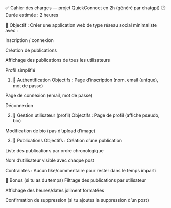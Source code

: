 ✅ Cahier des charges — projet QuickConnect en 2h (généré par chatgpt)
🕒 Durée estimée : 2 heures


🎯 Objectif :
Créer une application web de type réseau social minimaliste avec :

Inscription / connexion

Création de publications

Affichage des publications de tous les utilisateurs

Profil simplifié


1. 🔐 Authentification
Objectifs :
Page d’inscription (nom, email (unique), mot de passe)

Page de connexion (email, mot de passe)

Déconnexion


2. 👤 Gestion utilisateur (profil)
Objectifs :
Page de profil (affiche pseudo, bio)

Modification de bio (pas d’upload d’image)


3. 📝 Publications
Objectifs :
Création d’une publication

Liste des publications par ordre chronologique

Nom d’utilisateur visible avec chaque post

Contraintes :
Aucun like/commentaire pour rester dans le temps imparti


🧪 Bonus (si tu as du temps)
Filtrage des publications par utilisateur

Affichage des heures/dates joliment formatées

Confirmation de suppression (si tu ajoutes la suppression d’un post)